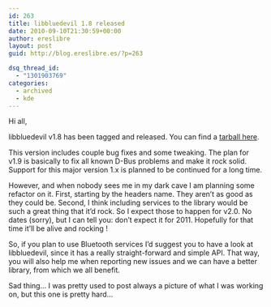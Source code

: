 ```yaml
---
id: 263
title: libbluedevil 1.8 released
date: 2010-09-10T21:30:59+00:00
author: ereslibre
layout: post
guid: http://blog.ereslibre.es/?p=263

dsq_thread_id:
  - "1301903769"
categories:
  - archived
  - kde
---
```

Hi all,

libbluedevil v1.8 has been tagged and released. You can find a [tarball here](http://media.ereslibre.es/2010/09/libbluedevil-v1.8.tar.bz2).

This version includes couple bug fixes and some tweaking. The plan for v1.9 is basically to fix all known D-Bus problems and make it rock solid. Support for this major version 1.x is planned to be continued for a long time.

However, and when nobody sees me in my dark cave I am planning some refactor on it. First, starting by the headers name. They aren&#8217;t as good as they could be. Second, I think including services to the library would be such a great thing that it&#8217;d rock. So I expect those to happen for v2.0. No dates (sorry), but I can tell you: don&#8217;t expect it for 2011. Hopefully for that time it&#8217;ll be alive and rocking !

So, if you plan to use Bluetooth services I&#8217;d suggest you to have a look at libbluedevil, since it has a really straight-forward and simple API. That way, you will also help me when reporting new issues and we can have a better library, from which we all benefit.

Sad thing&#8230; I was pretty used to post always a picture of what I was working on, but this one is pretty hard&#8230;

